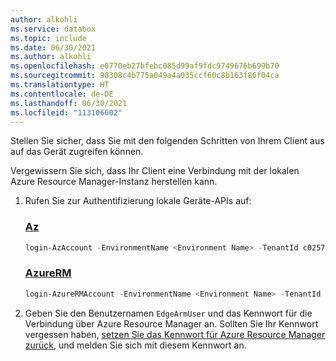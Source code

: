 ```yaml
---
author: alkohli
ms.service: databox
ms.topic: include
ms.date: 06/30/2021
ms.author: alkohli
ms.openlocfilehash: e0770eb27bfebc085d99af9fdc9749676b699b70
ms.sourcegitcommit: 98308c4b775a049a4a035ccf60c8b163f86f04ca
ms.translationtype: HT
ms.contentlocale: de-DE
ms.lasthandoff: 06/30/2021
ms.locfileid: "113106602"
---
```

Stellen Sie sicher, dass Sie mit den folgenden Schritten von Ihrem Client aus auf das Gerät zugreifen können.

Vergewissern Sie sich, dass Ihr Client eine Verbindung mit der lokalen Azure Resource Manager-Instanz herstellen kann. 

1. Rufen Sie zur Authentifizierung lokale Geräte-APIs auf:

    ### <a name="az"></a>[Az](#tab/az)

    ```powershell
    login-AzAccount -EnvironmentName <Environment Name> -TenantId c0257de7-538f-415c-993a-1b87a031879d  
    ```

    ### <a name="azurerm"></a>[AzureRM](#tab/azure-rm)

    ```powershell
    login-AzureRMAccount -EnvironmentName <Environment Name> -TenantId c0257de7-538f-415c-993a-1b87a031879d  
    ```

1. Geben Sie den Benutzernamen `EdgeArmUser` und das Kennwort für die Verbindung über Azure Resource Manager an. Sollten Sie Ihr Kennwort vergessen haben, [setzen Sie das Kennwort für Azure Resource Manager zurück](../articles/databox-online/azure-stack-edge-gpu-set-azure-resource-manager-password.md), und melden Sie sich mit diesem Kennwort an.